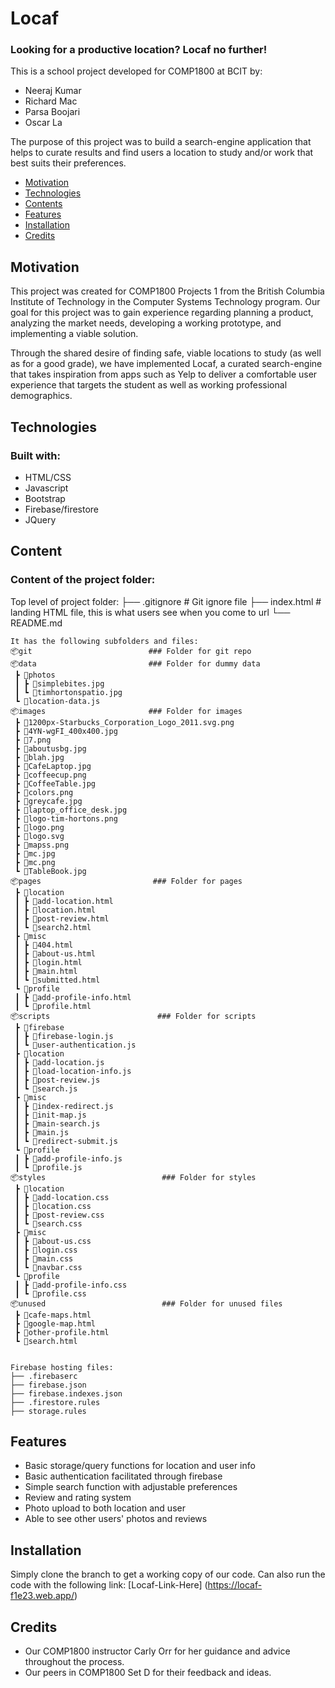 # Locaf #
### Looking for a productive location? Locaf no further! ###
This is a school project developed for COMP1800 at BCIT by:
- Neeraj Kumar
- Richard Mac
- Parsa Boojari
- Oscar La

The purpose of this project was to build a search-engine application that helps to curate results and find users a location to study and/or work that best suits their preferences.

* [Motivation](#motivation)
* [Technologies](#technologies)
* [Contents](#content)
* [Features](#features)
* [Installation](#installation)
* [Credits](#credits)

## Motivation 
This project was created for COMP1800 Projects 1 from the British Columbia Institute of Technology in the Computer Systems Technology program. Our goal for this project was to gain experience regarding planning a product, analyzing the market needs, developing a working prototype, and implementing a viable solution. 

Through the shared desire of finding safe, viable locations to study (as well as for a good grade), we have implemented Locaf, a curated search-engine that takes inspiration from apps such as Yelp to deliver a comfortable user experience that targets the student as well as working professional demographics.

## Technologies 
### Built with: ###
- HTML/CSS
- Javascript
- Bootstrap
- Firebase/firestore
- JQuery

## Content 
### Content of the project folder: ###

 Top level of project folder: 
 ├── .gitignore                   # Git ignore file
 ├── index.html                   # landing HTML file, this is what users see when you come to url
 └── README.md

```
It has the following subfolders and files:
📦git                          ### Folder for git repo
📦data                         ### Folder for dummy data
 ┣ 📂photos
 ┃ ┣ 📜simplebites.jpg
 ┃ ┗ 📜timhortonspatio.jpg
 ┗ 📜location-data.js
📦images                       ### Folder for images
 ┣ 📜1200px-Starbucks_Corporation_Logo_2011.svg.png
 ┣ 📜4YN-wgFI_400x400.jpg
 ┣ 📜7.png
 ┣ 📜aboutusbg.jpg
 ┣ 📜blah.jpg
 ┣ 📜CafeLaptop.jpg
 ┣ 📜coffeecup.png
 ┣ 📜CoffeeTable.jpg
 ┣ 📜colors.png
 ┣ 📜greycafe.jpg
 ┣ 📜laptop_office_desk.jpg
 ┣ 📜logo-tim-hortons.png
 ┣ 📜logo.png
 ┣ 📜logo.svg
 ┣ 📜mapss.png
 ┣ 📜mc.jpg
 ┣ 📜mc.png
 ┗ 📜TableBook.jpg
📦pages                         ### Folder for pages
 ┣ 📂location
 ┃ ┣ 📜add-location.html
 ┃ ┣ 📜location.html
 ┃ ┣ 📜post-review.html
 ┃ ┗ 📜search2.html
 ┣ 📂misc
 ┃ ┣ 📜404.html
 ┃ ┣ 📜about-us.html
 ┃ ┣ 📜login.html
 ┃ ┣ 📜main.html
 ┃ ┗ 📜submitted.html
 ┗ 📂profile
 ┃ ┣ 📜add-profile-info.html
 ┃ ┗ 📜profile.html
📦scripts                        ### Folder for scripts
 ┣ 📂firebase
 ┃ ┣ 📜firebase-login.js
 ┃ ┗ 📜user-authentication.js
 ┣ 📂location
 ┃ ┣ 📜add-location.js
 ┃ ┣ 📜load-location-info.js
 ┃ ┣ 📜post-review.js
 ┃ ┗ 📜search.js
 ┣ 📂misc
 ┃ ┣ 📜index-redirect.js
 ┃ ┣ 📜init-map.js
 ┃ ┣ 📜main-search.js
 ┃ ┣ 📜main.js
 ┃ ┗ 📜redirect-submit.js
 ┗ 📂profile
 ┃ ┣ 📜add-profile-info.js
 ┃ ┗ 📜profile.js 
📦styles                          ### Folder for styles
 ┣ 📂location
 ┃ ┣ 📜add-location.css
 ┃ ┣ 📜location.css
 ┃ ┣ 📜post-review.css
 ┃ ┗ 📜search.css
 ┣ 📂misc
 ┃ ┣ 📜about-us.css
 ┃ ┣ 📜login.css
 ┃ ┣ 📜main.css
 ┃ ┗ 📜navbar.css
 ┗ 📂profile
 ┃ ┣ 📜add-profile-info.css
 ┃ ┗ 📜profile.css          
📦unused                          ### Folder for unused files
 ┣ 📜cafe-maps.html
 ┣ 📜google-map.html
 ┣ 📜other-profile.html
 ┗ 📜search.html                 
              

Firebase hosting files: 
├── .firebaserc
├── firebase.json
├── firebase.indexes.json
├── .firestore.rules
├── storage.rules
```

## Features 
- Basic storage/query functions for location and user info
- Basic authentication facilitated through firebase
- Simple search function with adjustable preferences
- Review and rating system
- Photo upload to both location and user
- Able to see other users' photos and reviews

## Installation 
Simply clone the branch to get a working copy of our code. Can also run the code with the following link:
[Locaf-Link-Here] (https://locaf-f1e23.web.app/)

## Credits 
- Our COMP1800 instructor Carly Orr for her guidance and advice throughout the process.
- Our peers in COMP1800 Set D for their feedback and ideas.



